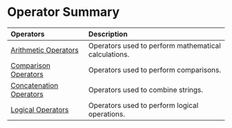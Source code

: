 
# Operator Summary





|**Operators**|**Description**|
|:-----|:-----|
| [Arithmetic Operators](9c13a41b-8572-d018-c732-07a5fcca4d5a.md)|Operators used to perform mathematical calculations.|
| [Comparison Operators](9c254e88-5641-ea7d-b99a-cb614c3095a7.md)|Operators used to perform comparisons.|
| [Concatenation Operators](00d31f2e-9609-90bc-a0e4-d221d642efbe.md)|Operators used to combine strings.|
| [Logical Operators](50141d72-0bb9-864c-38bd-06a3c5106a0e.md)|Operators used to perform logical operations.|
